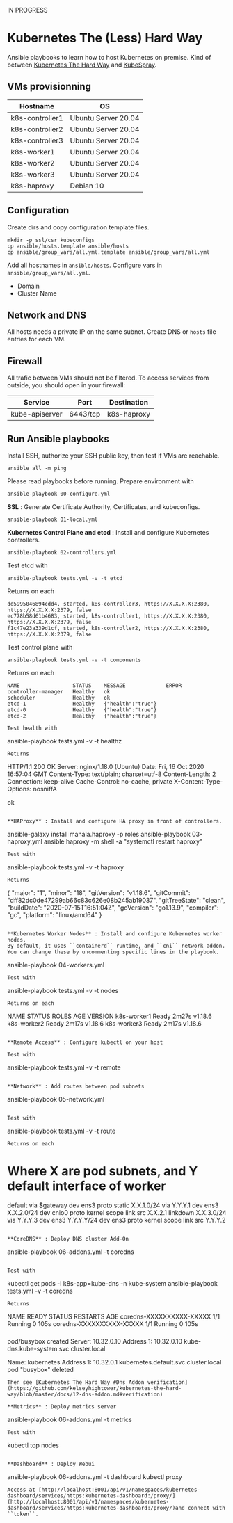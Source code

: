 IN PROGRESS

# Kubernetes The (Less) Hard Way

Ansible playbooks to learn how to host Kubernetes on premise.
Kind of between [Kubernetes The Hard Way](https://github.com/kelseyhightower/kubernetes-the-hard-way) and [KubeSpray](https://github.com/kubernetes-sigs/kubespray).

## VMs provisionning

| Hostname        | OS                  |
|-----------------|---------------------|
| k8s-controller1 | Ubuntu Server 20.04 |
| k8s-controller2 | Ubuntu Server 20.04 |
| k8s-controller3 | Ubuntu Server 20.04 |
| k8s-worker1     | Ubuntu Server 20.04 |
| k8s-worker2     | Ubuntu Server 20.04 |
| k8s-worker3     | Ubuntu Server 20.04 |
| k8s-haproxy     | Debian 10           |

## Configuration

Create dirs and copy configuration template files.
```
mkdir -p ssl/csr kubeconfigs
cp ansible/hosts.template ansible/hosts
cp ansible/group_vars/all.yml.template ansible/group_vars/all.yml
```
Add all hostnames in ``ansible/hosts``.
Configure vars in ``ansible/group_vars/all.yml``.
- Domain
- Cluster Name

## Network and DNS

All hosts needs a private IP on the same subnet.
Create DNS or ``hosts`` file entries for each VM.

## Firewall

All trafic between VMs should not be filtered.
To access services from outside, you should open in your firewall:

| Service        | Port     | Destination |
|----------------|----------|-------------|
| kube-apiserver | 6443/tcp | k8s-haproxy |

## Run Ansible playbooks

Install SSH, authorize your SSH public key, then test if VMs are reachable.
```
ansible all -m ping
```

Please read playbooks before running.
Prepare environment with
```
ansible-playbook 00-configure.yml
```

**SSL** : Generate Certificate Authority, Certificates, and kubeconfigs.
```
ansible-playbook 01-local.yml
```

**Kubernetes Control Plane and etcd** : Install and configure Kubernetes controllers.
```
ansible-playbook 02-controllers.yml
```
Test etcd with
```
ansible-playbook tests.yml -v -t etcd
```
Returns on each
```
dd5995046894cdd4, started, k8s-controller3, https://X.X.X.X:2380, https://X.X.X.X:2379, false
ec778b58d61b4683, started, k8s-controller1, https://X.X.X.X:2380, https://X.X.X.X:2379, false
f1c47e23a339d1cf, started, k8s-controller2, https://X.X.X.X:2380, https://X.X.X.X:2379, false
```

Test control plane with
```
ansible-playbook tests.yml -v -t components
```
Returns on each
```
NAME                 STATUS    MESSAGE             ERROR
controller-manager   Healthy   ok                  
scheduler            Healthy   ok                  
etcd-1               Healthy   {"health":"true"}   
etcd-0               Healthy   {"health":"true"}   
etcd-2               Healthy   {"health":"true"}   

Test health with
```
ansible-playbook tests.yml -v -t healthz
```
Returns
```
HTTP/1.1 200 OK
Server: nginx/1.18.0 (Ubuntu)
Date: Fri, 16 Oct 2020 16:57:04 GMT
Content-Type: text/plain; charset=utf-8
Content-Length: 2
Connection: keep-alive
Cache-Control: no-cache, private
X-Content-Type-Options: nosniffA

ok
```

**HAProxy** : Install and configure HA proxy in front of controllers.

```
ansible-galaxy install manala.haproxy -p roles
ansible-playbook 03-haproxy.yml
ansible haproxy -m shell -a "systemctl restart haproxy"
```
Test with
```
ansible-playbook tests.yml -v -t haproxy
```
Returns
```
{
  "major": "1",
  "minor": "18",
  "gitVersion": "v1.18.6",
  "gitCommit": "dff82dc0de47299ab66c83c626e08b245ab19037",
  "gitTreeState": "clean",
  "buildDate": "2020-07-15T16:51:04Z",
  "goVersion": "go1.13.9",
  "compiler": "gc",
  "platform": "linux/amd64"
}
```

**Kubernetes Worker Nodes** : Install and configure Kubernetes worker nodes.
By default, it uses ``containerd`` runtime, and ``cni`` network addon.
You can change these by uncommenting specific lines in the playbook.
```
ansible-playbook 04-workers.yml
```
Test with
```
ansible-playbook tests.yml -v -t nodes
```
Returns on each
```
NAME                 STATUS   ROLES    AGE     VERSION
k8s-worker1   Ready    <none>   2m27s   v1.18.6
k8s-worker2   Ready    <none>   2m17s   v1.18.6
k8s-worker3   Ready    <none>   2m17s   v1.18.6
```

**Remote Access** : Configure kubectl on your host

Test with
```
ansible-playbook tests.yml -v -t remote
```

**Network** : Add routes between pod subnets
```
ansible-playbook 05-network.yml
```

Test with
```
ansible-playbook tests.yml -v -t route
```
Returns on each
```
# Where X are pod subnets, and Y default interface of worker
default via $gateway dev ens3 proto static 
X.X.1.0/24 via Y.Y.Y.1 dev ens3 
X.X.2.0/24 dev cnio0 proto kernel scope link src X.X.2.1 linkdown 
X.X.3.0/24 via Y.Y.Y.3 dev ens3
Y.Y.Y.Y/24 dev ens3 proto kernel scope link src Y.Y.Y.2
```

**CoreDNS** : Deploy DNS cluster Add-On
```
ansible-playbook 06-addons.yml -t coredns
```

Test with
```
kubectl get pods -l k8s-app=kube-dns -n kube-system
ansible-playbook tests.yml -v -t coredns
```
Returns
```
NAME                       READY   STATUS    RESTARTS   AGE
coredns-XXXXXXXXXX-XXXXX   1/1     Running   0          105s
coredns-XXXXXXXXXX-XXXXX   1/1     Running   0          105s
###
pod/busybox created
Server:    10.32.0.10
Address 1: 10.32.0.10 kube-dns.kube-system.svc.cluster.local

Name:      kubernetes
Address 1: 10.32.0.1 kubernetes.default.svc.cluster.local
pod "busybox" deleted
```
Then see [Kubernetes The Hard Way #Dns Addon verification](https://github.com/kelseyhightower/kubernetes-the-hard-way/blob/master/docs/12-dns-addon.md#verification)

**Metrics** : Deploy metrics server
```
ansible-playbook 06-addons.yml -t metrics
```
Test with
```
kubectl top nodes
```

**Dashboard** : Deploy Webui
```
ansible-playbook 06-addons.yml -t dashboard
kubectl proxy
```
Access at [http://localhost:8001/api/v1/namespaces/kubernetes-dashboard/services/https:kubernetes-dashboard:/proxy/](http://localhost:8001/api/v1/namespaces/kubernetes-dashboard/services/https:kubernetes-dashboard:/proxy/)and connect with ``token``.
